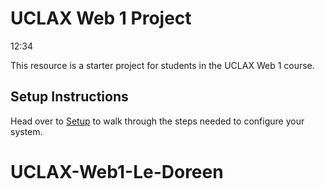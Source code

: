 # UCLAX Web 1 Project

12:34

This resource is a starter project for students in the UCLAX Web 1 course.

## Setup Instructions

Head over to [Setup](_setup/SETUP.md) to walk through the steps needed to configure your system.
# UCLAX-Web1-Le-Doreen
